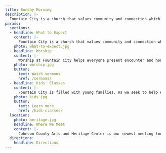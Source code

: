 ```yaml
---
title: Sunday Morning
description: |-
  Fountain City is a church that values community and connection which you will notice right away. No matter your age or background, you will find a place here.
params:
  sections:
  - headline: What to Expect
    content: |-
      Fountain City is a church that values community and connection which you will notice right away. No matter your age or background, you will find a place here. The service usually lasts about an hour and fifteen minutes. Attire varies — generally casual. You are more than welcome to stick around after service and get to know people. We are so glad to have you worship with us and can’t wait to meet you.
    photo: what-to-expect.jpg
  - headline: Worship
    content: |-
      Worship at Fountain City helps everyone present encounter and honor God. Through a blend of modern music, contemporary hymns, prayers and Scripture reading, all are invited to participate in the service. Sermons are preached from a passage in the Bible and are followed by communion. Gluten-Free bread is available at communion at each service. Please request while receiving communion.
    photo: worship.jpg
    button:
      text: Watch sermons
      href: /sermons/
  - headline: Kids' Classes
    content: |-
      Fountain City is filled with young families. As we seek to help each child grow in his or her knowledge and love of God, families are invited to worship together for portions of the service. Nursery is available for children eight weeks to three years old, and a worship class for kids four years old through the first grade during the sermon. Kids in second grade and up join their parents and receive age-appropriate materials to engage them during the sermon. Our Children's and Family Ministry assists parents in training up children as faithful followers of Jesus.
    photo: kids.jpg
    button:
      text: Learn more
      href: /kids-classes/
  location:
    photo: heritage.jpg
    headline: Where We Meet
    content: |-
      Johnson County Arts and Heritage Center is our newest meeting location as of January 2025. Over the past two years, the Lord has continued to grow our church community to the point that we have outgrown our previous location at the Meadowbrook Park Clubhouse. We have loved our time at Meadowbrook, but we feel the Lord leading us to move. We want to be able to welcome as many people in worship as we can and, as a young growing church plant, we need more room to be able to grow into a church for generations to come.
  directions:
    headline: Directions
---
```

